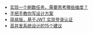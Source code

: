 - [实现一个刷数任务，需要思考哪些维度？](https://mp.weixin.qq.com/s?__biz=MzkyMzU5Mzk1NQ==&amp;mid=2247508890&amp;idx=1&amp;sn=919b8a794eb4902d958ae13d1f424737&amp;chksm=c1e05e16f697d700ee9f79e087279de6312222b8e45887d976a572b01599f1177b358ade265b&token=337310304&lang=zh_CN#rd)
- [手把手教你写设计方案](https://mp.weixin.qq.com/s?__biz=MzkyMzU5Mzk1NQ==&amp;mid=2247507937&amp;idx=1&amp;sn=33fd37f28675ce756e5d048b99254fcb&amp;chksm=c1e0226df697ab7b4907fb2815c8dd2d195ea04c03a2f8fd0697c9a15a81fc639e5c5f7dab1b&token=337310304&lang=zh_CN#rd)
- [简易版，基于JWT 实现登录认证](https://mp.weixin.qq.com/s?__biz=MzkyMzU5Mzk1NQ==&amp;mid=2247508057&amp;idx=1&amp;sn=06b6fee69c63afbe7ebd2f81a3627341&amp;chksm=c1e05dd5f697d4c32e38bcb58c2ecba8115ea7f94a17bc197bcb7b042a18ef07fef0f0e03878&token=337310304&lang=zh_CN#rd)
- [高并发系统设计的15个建议](https://mp.weixin.qq.com/s?__biz=MzkyMzU5Mzk1NQ==&amp;mid=2247508062&amp;idx=1&amp;sn=71e9647479ea71e8660d6ba48616c122&amp;chksm=c1e05dd2f697d4c45ffd09e07fd40770e3d11591fa2b53161cd38da908cd55e41a38d5192605&token=337310304&lang=zh_CN#rd)

